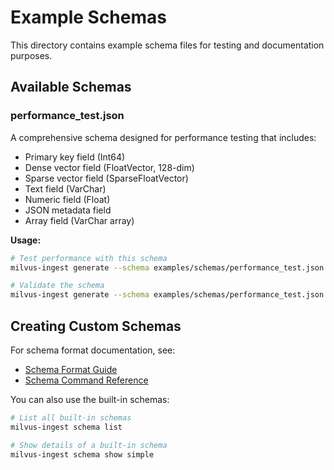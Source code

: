 # Example Schemas

This directory contains example schema files for testing and documentation purposes.

## Available Schemas

### performance_test.json
A comprehensive schema designed for performance testing that includes:
- Primary key field (Int64)
- Dense vector field (FloatVector, 128-dim)
- Sparse vector field (SparseFloatVector)
- Text field (VarChar)
- Numeric field (Float)
- JSON metadata field
- Array field (VarChar array)

**Usage:**
```bash
# Test performance with this schema
milvus-ingest generate --schema examples/schemas/performance_test.json --total-rows 100000

# Validate the schema
milvus-ingest generate --schema examples/schemas/performance_test.json --validate-only
```

## Creating Custom Schemas

For schema format documentation, see:
- [Schema Format Guide](../docs/tutorials/json-format-guide.md)
- [Schema Command Reference](../docs/commands/schema.md)

You can also use the built-in schemas:
```bash
# List all built-in schemas
milvus-ingest schema list

# Show details of a built-in schema
milvus-ingest schema show simple
```
